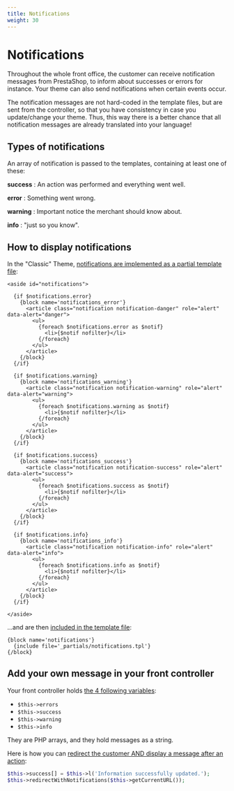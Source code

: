 ```yaml
---
title: Notifications
weight: 30
---
```


# Notifications

Throughout the whole front office, the customer can receive notification messages
from PrestaShop, to inform about successes or errors for instance.
Your theme can also send notifications when certain events occur.

The notification messages are not hard-coded in the template files, but are sent
from the controller, so that you have consistency in case you update/change your theme.
Thus, this way there is a better chance that all notification messages are already
translated into your language!


## Types of notifications

An array of notification is passed to the templates, containing at least one of these:

**success**
: An action was performed and everything went well.

**error**
: Something went wrong.

**warning**
: Important notice the merchant should know about.

**info**
: "just so you know".

## How to display notifications

In the "Classic" Theme, [notifications are implemented as a partial template file](https://github.com/PrestaShop/PrestaShop/blob/1.7.6.0/themes/classic/templates/_partials/notifications.tpl):

```smarty
<aside id="notifications">

  {if $notifications.error}
    {block name='notifications_error'}
      <article class="notification notification-danger" role="alert" data-alert="danger">
        <ul>
          {foreach $notifications.error as $notif}
            <li>{$notif nofilter}</li>
          {/foreach}
        </ul>
      </article>
    {/block}
  {/if}

  {if $notifications.warning}
    {block name='notifications_warning'}
      <article class="notification notification-warning" role="alert" data-alert="warning">
        <ul>
          {foreach $notifications.warning as $notif}
            <li>{$notif nofilter}</li>
          {/foreach}
        </ul>
      </article>
    {/block}
  {/if}

  {if $notifications.success}
    {block name='notifications_success'}
      <article class="notification notification-success" role="alert" data-alert="success">
        <ul>
          {foreach $notifications.success as $notif}
            <li>{$notif nofilter}</li>
          {/foreach}
        </ul>
      </article>
    {/block}
  {/if}

  {if $notifications.info}
    {block name='notifications_info'}
      <article class="notification notification-info" role="alert" data-alert="info">
        <ul>
          {foreach $notifications.info as $notif}
            <li>{$notif nofilter}</li>
          {/foreach}
        </ul>
      </article>
    {/block}
  {/if}

</aside>
```

...and are then [included in the template file](https://github.com/PrestaShop/PrestaShop/blob/1.7.6.0/themes/classic/templates/checkout/checkout.tpl#L46-L48):

```smarty
{block name='notifications'}
  {include file='_partials/notifications.tpl'}
{/block}
```

## Add your own message in your front controller

Your front controller holds [the 4 following variables](https://github.com/PrestaShop/PrestaShop/blob/8.0.x/classes/controller/FrontController.php#L637-L640):

* ``$this->errors``
* ``$this->success``
* ``$this->warning``
* ``$this->info``

They are PHP arrays, and they hold messages as a string.

Here is how you can [redirect the customer AND display a message after an action](https://github.com/PrestaShop/PrestaShop/blob/8.0.x/classes/controller/FrontController.php#L634-L653):

```php
$this->success[] = $this->l('Information successfully updated.');
$this->redirectWithNotifications($this->getCurrentURL());
```
